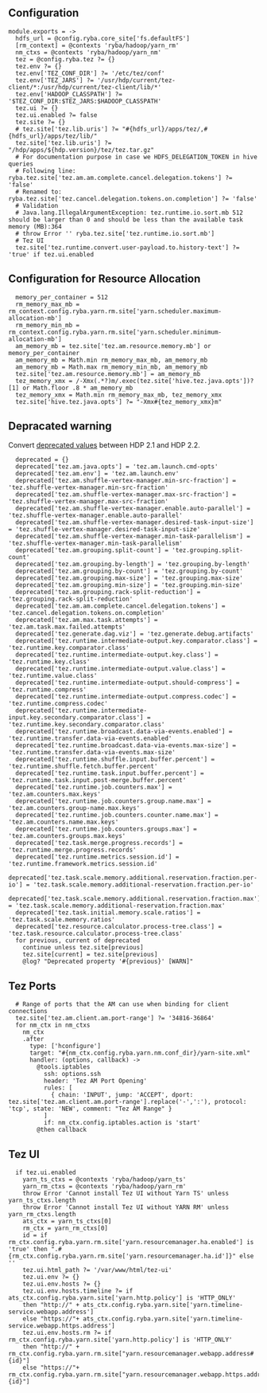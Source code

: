 
## Configuration

    module.exports = ->
      hdfs_url = @config.ryba.core_site['fs.defaultFS']
      [rm_context] = @contexts 'ryba/hadoop/yarn_rm'
      nm_ctxs = @contexts 'ryba/hadoop/yarn_nm'
      tez = @config.ryba.tez ?= {}
      tez.env ?= {}
      tez.env['TEZ_CONF_DIR'] ?= '/etc/tez/conf'
      tez.env['TEZ_JARS'] ?= '/usr/hdp/current/tez-client/*:/usr/hdp/current/tez-client/lib/*'
      tez.env['HADOOP_CLASSPATH'] ?= '$TEZ_CONF_DIR:$TEZ_JARS:$HADOOP_CLASSPATH'
      tez.ui ?= {}
      tez.ui.enabled ?= false
      tez.site ?= {}
      # tez.site['tez.lib.uris'] ?= "#{hdfs_url}/apps/tez/,#{hdfs_url}/apps/tez/lib/"
      tez.site['tez.lib.uris'] ?= "/hdp/apps/${hdp.version}/tez/tez.tar.gz"
      # For documentation purpose in case we HDFS_DELEGATION_TOKEN in hive queries
      # Following line: ryba.tez.site['tez.am.am.complete.cancel.delegation.tokens'] ?= 'false'
      # Renamed to: ryba.tez.site['tez.cancel.delegation.tokens.on.completion'] ?= 'false'
      # Validation
      # Java.lang.IllegalArgumentException: tez.runtime.io.sort.mb 512 should be larger than 0 and should be less than the available task memory (MB):364
      # throw Error '' ryba.tez.site['tez.runtime.io.sort.mb']
      # Tez UI
      tez.site['tez.runtime.convert.user-payload.to.history-text'] ?= 'true' if tez.ui.enabled

## Configuration for Resource Allocation

      memory_per_container = 512
      rm_memory_max_mb = rm_context.config.ryba.yarn.rm.site['yarn.scheduler.maximum-allocation-mb']
      rm_memory_min_mb = rm_context.config.ryba.yarn.rm.site['yarn.scheduler.minimum-allocation-mb']
      am_memory_mb = tez.site['tez.am.resource.memory.mb'] or memory_per_container
      am_memory_mb = Math.min rm_memory_max_mb, am_memory_mb
      am_memory_mb = Math.max rm_memory_min_mb, am_memory_mb
      tez.site['tez.am.resource.memory.mb'] = am_memory_mb
      tez_memory_xmx = /-Xmx(.*?)m/.exec(tez.site['hive.tez.java.opts'])?[1] or Math.floor .8 * am_memory_mb
      tez_memory_xmx = Math.min rm_memory_max_mb, tez_memory_xmx
      tez.site['hive.tez.java.opts'] ?= "-Xmx#{tez_memory_xmx}m"

## Depracated warning

Convert [deprecated values][dep] between HDP 2.1 and HDP 2.2.

      deprecated = {}
      deprecated['tez.am.java.opts'] = 'tez.am.launch.cmd-opts'
      deprecated['tez.am.env'] = 'tez.am.launch.env'
      deprecated['tez.am.shuffle-vertex-manager.min-src-fraction'] = 'tez.shuffle-vertex-manager.min-src-fraction'
      deprecated['tez.am.shuffle-vertex-manager.max-src-fraction'] = 'tez.shuffle-vertex-manager.max-src-fraction'
      deprecated['tez.am.shuffle-vertex-manager.enable.auto-parallel'] = 'tez.shuffle-vertex-manager.enable.auto-parallel'
      deprecated['tez.am.shuffle-vertex-manager.desired-task-input-size'] = 'tez.shuffle-vertex-manager.desired-task-input-size'
      deprecated['tez.am.shuffle-vertex-manager.min-task-parallelism'] = 'tez.shuffle-vertex-manager.min-task-parallelism'
      deprecated['tez.am.grouping.split-count'] = 'tez.grouping.split-count'
      deprecated['tez.am.grouping.by-length'] = 'tez.grouping.by-length'
      deprecated['tez.am.grouping.by-count'] = 'tez.grouping.by-count'
      deprecated['tez.am.grouping.max-size'] = 'tez.grouping.max-size'
      deprecated['tez.am.grouping.min-size'] = 'tez.grouping.min-size'
      deprecated['tez.am.grouping.rack-split-reduction'] = 'tez.grouping.rack-split-reduction'
      deprecated['tez.am.am.complete.cancel.delegation.tokens'] = 'tez.cancel.delegation.tokens.on.completion'
      deprecated['tez.am.max.task.attempts'] = 'tez.am.task.max.failed.attempts'
      deprecated['tez.generate.dag.viz'] = 'tez.generate.debug.artifacts'
      deprecated['tez.runtime.intermediate-output.key.comparator.class'] = 'tez.runtime.key.comparator.class'
      deprecated['tez.runtime.intermediate-output.key.class'] = 'tez.runtime.key.class'
      deprecated['tez.runtime.intermediate-output.value.class'] = 'tez.runtime.value.class'
      deprecated['tez.runtime.intermediate-output.should-compress'] = 'tez.runtime.compress'
      deprecated['tez.runtime.intermediate-output.compress.codec'] = 'tez.runtime.compress.codec'
      deprecated['tez.runtime.intermediate-input.key.secondary.comparator.class'] = 'tez.runtime.key.secondary.comparator.class'
      deprecated['tez.runtime.broadcast.data-via-events.enabled'] = 'tez.runtime.transfer.data-via-events.enabled'
      deprecated['tez.runtime.broadcast.data-via-events.max-size'] = 'tez.runtime.transfer.data-via-events.max-size'
      deprecated['tez.runtime.shuffle.input.buffer.percent'] = 'tez.runtime.shuffle.fetch.buffer.percent'
      deprecated['tez.runtime.task.input.buffer.percent'] = 'tez.runtime.task.input.post-merge.buffer.percent'
      deprecated['tez.runtime.job.counters.max'] = 'tez.am.counters.max.keys'
      deprecated['tez.runtime.job.counters.group.name.max'] = 'tez.am.counters.group-name.max.keys'
      deprecated['tez.runtime.job.counters.counter.name.max'] = 'tez.am.counters.name.max.keys'
      deprecated['tez.runtime.job.counters.groups.max'] = 'tez.am.counters.groups.max.keys'
      deprecated['tez.task.merge.progress.records'] = 'tez.runtime.merge.progress.records'
      deprecated['tez.runtime.metrics.session.id'] = 'tez.runtime.framework.metrics.session.id'
      deprecated['tez.task.scale.memory.additional.reservation.fraction.per-io'] = 'tez.task.scale.memory.additional-reservation.fraction.per-io'
      deprecated['tez.task.scale.memory.additional.reservation.fraction.max'] = 'tez.task.scale.memory.additional-reservation.fraction.max'
      deprecated['tez.task.initial.memory.scale.ratios'] = 'tez.task.scale.memory.ratios'
      deprecated['tez.resource.calculator.process-tree.class'] = 'tez.task.resource.calculator.process-tree.class'
      for previous, current of deprecated
        continue unless tez.site[previous]
        tez.site[current] = tez.site[previous]
        @log? "Deprecated property '#{previous}' [WARN]"

## Tez Ports

      # Range of ports that the AM can use when binding for client connections
      tez.site['tez.am.client.am.port-range'] ?= '34816-36864'
      for nm_ctx in nm_ctxs
        nm_ctx
        .after
          type: ['hconfigure']
          target: "#{nm_ctx.config.ryba.yarn.nm.conf_dir}/yarn-site.xml"
          handler: (options, callback) ->
            @tools.iptables
              ssh: options.ssh
              header: 'Tez AM Port Opening'
              rules: [
                { chain: 'INPUT', jump: 'ACCEPT', dport: tez.site['tez.am.client.am.port-range'].replace('-',':'), protocol: 'tcp', state: 'NEW', comment: "Tez AM Range" }
              ]
              if: nm_ctx.config.iptables.action is 'start'
            @then callback

## Tez UI

      if tez.ui.enabled
        yarn_ts_ctxs = @contexts 'ryba/hadoop/yarn_ts'
        yarn_rm_ctxs = @contexts 'ryba/hadoop/yarn_rm'
        throw Error 'Cannot install Tez UI without Yarn TS' unless yarn_ts_ctxs.length
        throw Error 'Cannot install Tez UI without YARN RM' unless yarn_rm_ctxs.length
        ats_ctx = yarn_ts_ctxs[0]
        rm_ctx = yarn_rm_ctxs[0]
        id = if rm_ctx.config.ryba.yarn.rm.site['yarn.resourcemanager.ha.enabled'] is 'true' then ".#{rm_ctx.config.ryba.yarn.rm.site['yarn.resourcemanager.ha.id']}" else ''
        tez.ui.html_path ?= '/var/www/html/tez-ui'
        tez.ui.env ?= {}
        tez.ui.env.hosts ?= {}
        tez.ui.env.hosts.timeline ?= if ats_ctx.config.ryba.yarn.site['yarn.http.policy'] is 'HTTP_ONLY'
        then "http://" + ats_ctx.config.ryba.yarn.site['yarn.timeline-service.webapp.address']
        else "https://"+ ats_ctx.config.ryba.yarn.site['yarn.timeline-service.webapp.https.address']
        tez.ui.env.hosts.rm ?= if rm_ctx.config.ryba.yarn.site['yarn.http.policy'] is 'HTTP_ONLY'
        then "http://" + rm_ctx.config.ryba.yarn.rm.site["yarn.resourcemanager.webapp.address#{id}"]
        else "https://"+ rm_ctx.config.ryba.yarn.rm.site["yarn.resourcemanager.webapp.https.address#{id}"]

[tez]: http://tez.apache.org/
[instructions]: (http://docs.hortonworks.com/HDPDocuments/HDP2/HDP-2.2.0/HDP_Man_Install_v22/index.html#Item1.8.4)
[dep]: http://docs.hortonworks.com/HDPDocuments/HDP2/HDP-2.2.4/bk_upgrading_hdp_manually/content/start-tez-21.html
